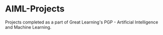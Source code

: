 # AIML-Projects
Projects completed as a part of Great Learning's PGP - Artificial Intelligence and Machine Learning.
